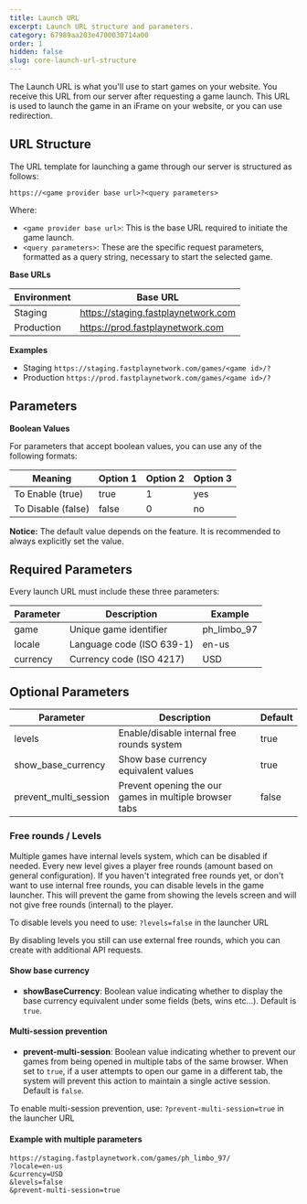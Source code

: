 ```yaml
---
title: Launch URL
excerpt: Launch URL structure and parameters.
category: 67989aa203e4700030714a00
order: 1
hidden: false
slug: core-launch-url-structure
---
```


The Launch URL is what you'll use to start games on your website. You receive this URL from our server after requesting a game launch. This URL is used to launch the game in an iFrame on your website, or you can use redirection.

## URL Structure

The URL template for launching a game through our server is structured as follows:

```
https://<game provider base url>?<query parameters>
```

Where:

- `<game provider base url>`: This is the base URL required to initiate the game launch.
- `<query parameters>`: These are the specific request parameters, formatted as a query string, necessary to start the selected game.

**Base URLs**

| Environment | Base URL                            |
| ----------- | ----------------------------------- |
| Staging     | https://staging.fastplaynetwork.com |
| Production  | https://prod.fastplaynetwork.com    |

**Examples**

- Staging `https://staging.fastplaynetwork.com/games/<game id>/?`
- Production `https://prod.fastplaynetwork.com/games/<game id>/?`

## Parameters

**Boolean Values**

For parameters that accept boolean values, you can use any of the following formats:

| Meaning            | Option 1 | Option 2 | Option 3 |
| ------------------ | -------- | -------- | -------- |
| To Enable (true)   | true     | 1        | yes      |
| To Disable (false) | false    | 0        | no       |

**Notice:** The default value depends on the feature. It is recommended to always explicitly set the value.

## Required Parameters

Every launch URL must include these three parameters:

| Parameter | Description               | Example     |
| --------- | ------------------------- | ----------- |
| game      | Unique game identifier    | ph_limbo_97 |
| locale    | Language code (ISO 639-1) | en-us       |
| currency  | Currency code (ISO 4217)  | USD         |

## Optional Parameters

| Parameter             | Description                                            | Default |
|-----------------------|--------------------------------------------------------|---------|
| levels                | Enable/disable internal free rounds system             | true    |
| show_base_currency    | Show base currency equivalent values                   | true    |
| prevent_multi_session | Prevent opening the our games in multiple browser tabs | false   |

### Free rounds / Levels

Multiple games have internal levels system, which can be disabled if needed. Every new level gives a player free rounds (amount based on general configuration).
If you haven't integrated free rounds yet, or don't want to use internal free rounds, you can disable levels in the game launcher. This will prevent the game from showing the levels screen and will not give free rounds (internal) to the player.

To disable levels you need to use: `?levels=false` in the launcher URL

By disabling levels you still can use external free rounds, which you can create with additional API requests.

#### Show base currency

- **showBaseCurrency**: Boolean value indicating whether to display the base currency equivalent under some fields (bets, wins etc...). Default is `true`.

#### Multi-session prevention

- **prevent-multi-session**: Boolean value indicating whether to prevent our games from being opened in multiple tabs of the same browser. When set to `true`, if a user attempts to open our game in a different tab, the system will prevent this action to maintain a single active session. Default is `false`.

To enable multi-session prevention, use: `?prevent-multi-session=true` in the launcher URL

#### Example with multiple parameters

```
https://staging.fastplaynetwork.com/games/ph_limbo_97/
?locale=en-us
&currency=USD
&levels=false
&prevent-multi-session=true
```
